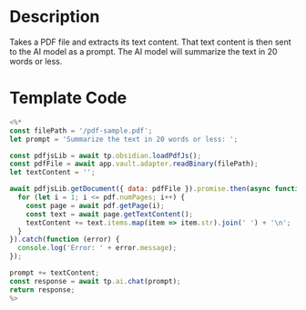 # Description

Takes a PDF file and extracts its text content. That text content is then sent to the AI model as a prompt. The AI model will summarize the text in 20 words or less.

# Template Code

```javascript
<%*
const filePath = '/pdf-sample.pdf';
let prompt = 'Summarize the text in 20 words or less: ';

const pdfjsLib = await tp.obsidian.loadPdfJs();
const pdfFile = await app.vault.adapter.readBinary(filePath);
let textContent = '';

await pdfjsLib.getDocument({ data: pdfFile }).promise.then(async function (pdf) {
  for (let i = 1; i <= pdf.numPages; i++) {
    const page = await pdf.getPage(i);
    const text = await page.getTextContent();
    textContent += text.items.map(item => item.str).join(' ') + '\n';
  }
}).catch(function (error) {
  console.log('Error: ' + error.message);
});

prompt += textContent;
const response = await tp.ai.chat(prompt);
return response;
%>
```
